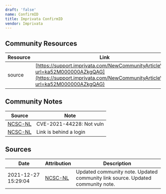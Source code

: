 ```yaml
---
draft: 'false'
name: ConfirmID
title: Imprivata ConfirmID
vendor: Imprivata
---
```



## Community Resources
| Resource | Link |
| --- | --- |
| source | [https://support.imprivata.com/NewCommunityArticleView?url=ka52M000000AZkgQAG](https://support.imprivata.com/NewCommunityArticleView?url=ka52M000000AZkgQAG) |

## Community Notes
| Source | Note |
| --- | --- |
| [NCSC-NL](https://github.com/NCSC-NL/log4shell/blob/main/software/README.md) | CVE-2021-44228: Not vuln </ul> |
| [NCSC-NL](https://github.com/NCSC-NL/log4shell/blob/main/software/README.md) | Link is behind a login |

## Sources
| Date | Attribution | Description |
| --- | --- | --- |
| 2021-12-27 15:29:04 | [NCSC-NL](https://github.com/NCSC-NL/log4shell/blob/main/software/README.md) | Updated community note. Updated community link source. Updated community note.  |

